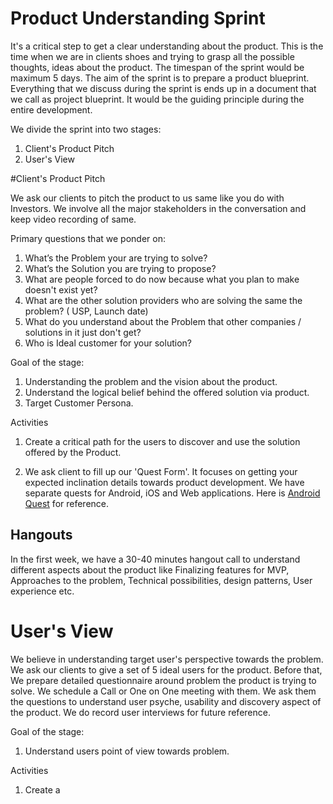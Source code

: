 # Product Understanding Sprint
It's a critical step to get a clear understanding about the product. This is the time when we are in clients shoes and trying to grasp all the possible thoughts, ideas about the product. The timespan of the sprint would be maximum 5 days. The aim of the sprint is to prepare a product blueprint.  Everything that we discuss during the sprint is ends up in a document that we call as project blueprint. It would be the guiding principle during the entire development.

We divide the sprint into two stages:
1. Client's Product Pitch
2. User's View

#Client's Product Pitch

We ask our clients to pitch the product to us same like you do with Investors. We involve all the major stakeholders in the conversation and keep video recording of same.

Primary questions that we ponder on:
1.  What’s the Problem your are trying to solve?
2.  What’s the Solution you are trying to propose?
3.  What are people forced to do now because what you plan to make doesn't exist yet?
4.  What are the other solution providers who are solving the same the problem? ( USP, Launch date) 
5.  What do you understand about the Problem that other companies / solutions in it just don't get?
6. Who is Ideal customer for your solution?

Goal of the stage:
1. Understanding the problem and the vision about the product.
2. Understand the logical belief behind the offered solution via product.
3. Target Customer Persona.

Activities
1. Create a critical path for the users to discover and use the solution offered by the Product.

2. We ask client to fill up our 'Quest Form'. It focuses on getting your expected inclination details towards product development. We have separate quests for Android, iOS and Web applications. Here is [Android Quest](https://rainingclouds.typeform.com/to/ZolKsb) for reference.

## Hangouts

In the first week, we have a 30-40 minutes hangout call to understand different aspects about the product like Finalizing features for MVP, Approaches to the problem, Technical possibilities, design patterns, User experience etc.

# User's View

We believe in understanding target user's perspective towards the problem. We ask our clients to give a set of 5 ideal users for the product. Before that, We prepare detailed questionnaire around problem the product is trying to solve. We schedule a Call or One on One meeting with them. We ask them the questions to understand user psyche, usability and discovery aspect of the product. We do record user interviews for future reference.

Goal of the stage:

1. Understand users point of view towards problem.

Activities
1. Create a 





